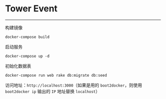 # Tower Event
----
构建镜像
```
docker-compose build
```

启动服务
```
docker-compose up -d
```

初始化数据表
```
docker-compose run web rake db:migrate db:seed
```

访问地址：`http://localhost:3000`（如果是用的 `boot2docker`，则使用 `boot2docker ip` 输出的 `IP` 地址替换 `localhost`）
